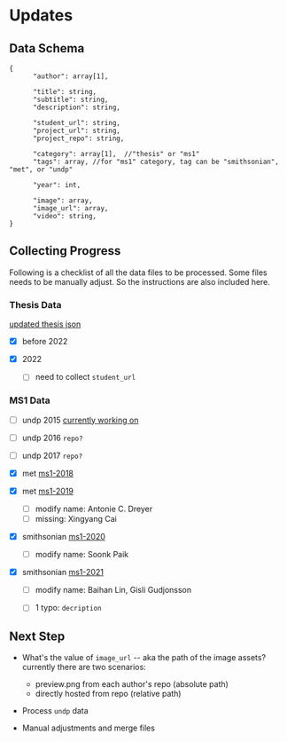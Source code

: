 # Updates
## Data Schema


```jsonc
{
      "author": array[1],
      
      "title": string,
      "subtitle": string, 		
      "description": string,

      "student_url": string, 			
      "project_url": string,       
      "project_repo": string, 
      
      "category": array[1],  //"thesis" or "ms1"     
      "tags": array, //for "ms1" category, tag can be "smithsonian", "met", or "undp"
      
      "year": int,
      
      "image": array,      
      "image_url": array,     
      "video": string,
}

```


## Collecting Progress

Following is a checklist of all the data files to be processed. Some files needs to be manually adjust. So the instructions are also included here.



### Thesis Data

[updated thesis json](https://github.com/JessieJessJe/archive-data/blob/main/thesis_all.json)

- [x] before 2022
- [x] 2022
  
  - [ ] need to collect `student_url`


### MS1 Data

- [ ] undp 2015 [currently working on](https://parsons.nyc/undp/)

- [ ] undp 2016 `repo?`

- [ ] undp 2017 `repo?`
- [x] met [ms1-2018](https://github.com/JessieJessJe/archive-data/blob/main/ms1_2018.json)
- [x] met [ms1-2019](https://github.com/JessieJessJe/archive-data/blob/main/ms1_2019.json)
  - [ ] modify name: Antonie C. Dreyer
  - [ ] missing: Xingyang Cai
- [x] smithsonian [ms1-2020](https://github.com/JessieJessJe/archive-data/blob/main/ms1_2020.json)
  - [ ] modify name: Soonk Paik
- [x] smithsonian [ms1-2021](https://github.com/JessieJessJe/archive-data/blob/main/ms1_2021.json)
  - [ ] modify name: Baihan Lin, Gisli Gudjonsson
  - [ ] 1 typo: `decription`



## Next Step

	
* What's the value of `image_url` -- aka the path of the image assets? currently there are two scenarios:

  * preview.png from each author's repo (absolute path)
  * directly hosted from repo (relative path)
 
* Process `undp` data

* Manual adjustments and merge files 
